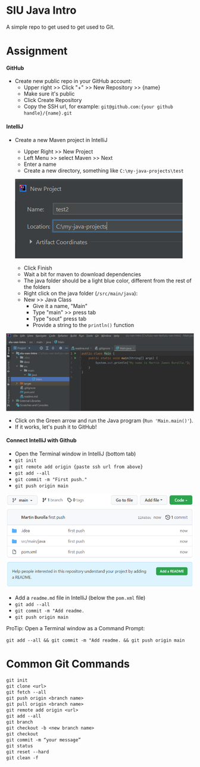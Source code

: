 # SIU Java Intro
A simple repo to get used to get used to Git.

# Assignment 

#### GitHub
- Create new public repo in your GitHub account:
  - Upper right >> Click "+" >> New Repository >> {name}
  - Make sure it's public
  - Click Create Repository
  - Copy the SSH url, for example: `git@github.com:{your github handle}/{name}.git`

#### IntelliJ
- Create a new Maven project in IntelliJ
  - Upper Right >> New Project
  - Left Menu >> select Maven >> Next
  - Enter a name
  - Create a new directory, something like `C:\my-java-projects\test`

  ![](./docs/java-projects.png)

  - Click Finish
  - Wait a bit for maven to download dependencies
  - The java folder should be a light blue color, different from the rest of the folders
  - Right click on the java folder (`/src/main/java`):
  - New >> Java Class
    - Give it a name, "Main"
    - Type "main" >> press tab
    - Type "sout" press tab
    - Provide a string to the `println()` function
    
![](./docs/main.png)

  - Click on the Green arrow and run the Java program (`Run 'Main.main()'`).
  - If it works, let's push it to GitHub!
    
#### Connect IntelliJ with Github
- Open the Terminal window in IntelliJ (bottom tab)
- `git init`
- `git remote add origin {paste ssh url from above}`
- `git add --all`
- `git commit -m "First push."`
- `git push origin main`

![](./docs/github.png)

- Add a `readme.md` file in IntelliJ (below the `pom.xml` file)
- `git add --all`
- `git commit -m "Add readme.`
- `git push origin main`

ProTip: Open a Terminal window as a Command Prompt:

`git add --all && git commit -m "Add readme. && git push origin main`

# Common Git Commands
```
git init
git clone <url>
git fetch --all
git push origin <branch name>
git pull origin <branch name>
git remote add origin <url>
git add --all
git branch
git checkout -b <new branch name>
git checkout
git commit -m “your message”
git status
git reset --hard
git clean -f
```
